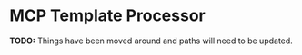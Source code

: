 # MCP Template Processor

**TODO:** Things have been moved around and paths will need to be updated.
